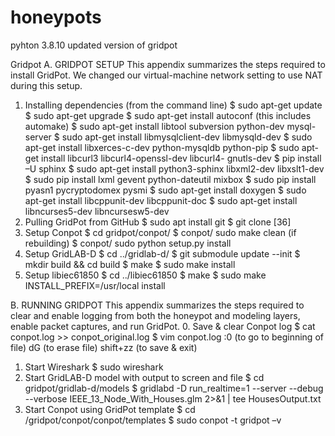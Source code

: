 # honeypots
pyhton 3.8.10 updated version of gridpot

Gridpot 
A. GRIDPOT SETUP
This appendix summarizes the steps required to install GridPot. We changed our
virtual-machine network setting to use NAT during this setup.
1. Installing dependencies (from the command line)
$ sudo apt-get update
$ sudo apt-get upgrade
$ sudo apt-get install autoconf (this includes automake)
$ sudo apt-get install libtool subversion python-dev mysql-server
$ sudo apt-get install libmysqlclient-dev libmysqld-dev
$ sudo apt-get install libxerces-c-dev python-mysqldb python-pip
$ sudo apt-get install libcurl3 libcurl4-openssl-dev libcurl4-
gnutls-dev
$ pip install –U sphinx
$ sudo apt-get install python3-sphinx libxml2-dev libxslt1-dev
$ sudo pip install lxml gevent python-dateutil mixbox
$ sudo pip install pyasn1 pycryptodomex pysmi
$ sudo apt-get install doxygen
$ sudo apt-get install libcppunit-dev libcppunit-doc
$ sudo apt-get install libncurses5-dev libncursesw5-dev
2. Pulling GridPot from GitHub
$ sudo apt install git
$ git clone [36]
3. Setup Conpot
$ cd gridpot/conpot/
$ conpot/ sudo make clean (if rebuilding)
$ conpot/ sudo python setup.py install
4. Setup GridLAB-D
$ cd ../gridlab-d/
$ git submodule update --init
$ mkdir build && cd build
$ make
$ sudo make install
5. Setup libiec61850
$ cd ../libiec61850
$ make
$ sudo make INSTALL_PREFIX=/usr/local install

B. RUNNING GRIDPOT
This appendix summarizes the steps required to clear and enable logging from both
the honeypot and modeling layers, enable packet captures, and run GridPot.
0. Save & clear Conpot log
$ cat conpot.log >> conpot_original.log
$ vim conpot.log
:0 (to go to beginning of file)
dG (to erase file)
shift+zz (to save & exit)
1. Start Wireshark
$ sudo wireshark
2. Start GridLAB-D model with output to screen and file
$ cd gridpot/gridlab-d/models
$ gridlabd -D run_realtime=1 --server --debug --verbose
IEEE_13_Node_With_Houses.glm 2>&1 | tee HousesOutput.txt
3. Start Conpot using GridPot template
$ cd /gridpot/conpot/conpot/templates
$ sudo conpot -t gridpot –v
